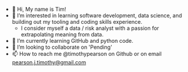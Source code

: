 - 👋 Hi, My name is Tim!
- 👀 I’m interested in learning software development, data science, and building out my tooling and coding skills experience. 
  - I consider myself a data / risk analyst with a passion for extrapolating meaning from data.
- 🌱 I’m currently learning GitHub and python code.
- 💞️ I’m looking to collaborate on 'Pending'
- 📫 How to reach me @timothypearson on Github or on email pearson.j.timothy@gmail.com

<!---
timothypearson/timothypearson is a ✨ special ✨ repository because its `README.md` (this file) appears on your GitHub profile.
You can click the Preview link to take a look at your changes.
--->

